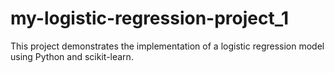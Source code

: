 # my-logistic-regression-project_1
This project demonstrates the implementation of a logistic regression model using Python and scikit-learn.
